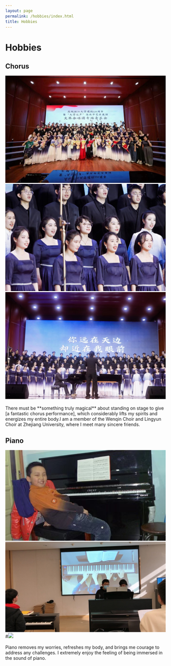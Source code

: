 ```yaml
---
layout: page
permalink: /hobbies/index.html
title: Hobbies
---
```


# Hobbies

## Chorus

<div class="third">
<img src="/images/chorus1.jpg">
<img src="/images/chorus2.jpg">
<img src="/images/chorus3.jpg">
</div>
<br>There must be **something truly magical** about standing on stage to give [a fantastic chorus performance], which considerably lifts my spirits and energizes my entire body.I am a member of the Wenqin Choir and Lingyun Choir at Zhejiang University, where I meet many sincere friends. 

[a fantastic chorus performance]:https://www.bilibili.com/video/BV1S5411D7Dg/?spm_id_from=333.337.search-card.all.click




## Piano

<div class="second">
<img src="/images/piano1.jpg">
<img src="/images/piano2.jpg">
#<img src="/images/surfing1.JPG">
</div>
<br>Piano removes my worries, refreshes my body, and brings me courage to address any challenges. I extremely enjoy the feeling of being immersed in the sound of piano. 

